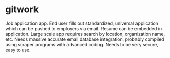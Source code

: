 # gitwork
Job application app. End user fills out standardized, universal application which can be pushed to employers via email. Resume can be embedded in application. Large scale app requires search by location, organization name, etc. Needs massive accurate email database integration, probably compiled using scraper programs with advanced coding. Needs to be very secure, easy to use.
